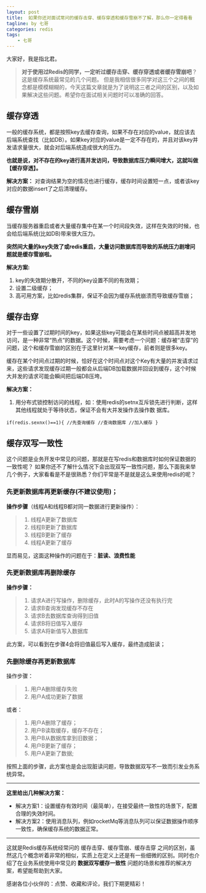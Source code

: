 ```yaml
---
layout: post
title:  如果你还对面试常问的缓存击穿、缓存穿透和缓存雪崩不了解，那么你一定得看看
tagline: by 七哥
categories: redis
tags: 
    - 七哥
---
```


大家好，我是指北君。

> **对于使用过Redis的同学，一定听过缓存击穿、缓存穿透或者缓存雪崩吧**？这是缓存系统最常见的几个问题。 但是我相信很多同学对这三个之间的概念都是模模糊糊的，今天这篇文章就是为了说明这三者之间的区别，以及如果解决这些问题。希望你在面试相关问题时可以准确的回答。

<!--more-->

## 缓存穿透


一般的缓存系统，都是按照key去缓存查询，如果不存在对应的value，就应该去后端系统查找（比如DB）。如果key对应的value是一定不存在的，并且对该key并发请求量很大，就会对后端系统造成很大的压力。


**也就是说，对不存在的key进行高并发访问，导致数据库压力瞬间增大，这就叫做【缓存穿透】。**


**解决方案：**
对查询结果为空的情况也进行缓存，缓存时间设置短一点，或者该key对应的数据insert了之后清理缓存。

## 缓存雪崩

当缓存服务器重启或者大量缓存集中在某一个时间段失效，这样在失效的时候，也会给后端系统(比如DB)带来很大压力。

**突然间大量的key失效了或redis重启，大量访问数据库而导致的系统压力剧增问题就是缓存雪崩啦。**

**解决方案:**

1. key的失效期分散开，不同的key设置不同的有效期；
2. 设置二级缓存；
3. 高可用方案，比如redis集群，保证不会因为缓存系统崩溃而导致缓存雪崩；

## 缓存击穿


对于一些设置了过期时间的key，如果这些key可能会在某些时间点被超高并发地访问，是一种非常“热点”的数据。这个时候，需要考虑一个问题：缓存被“击穿”的问题，这个和缓存雪崩的区别在于这里针对某一key缓存，前者则是很多key。


缓存在某个时间点过期的时候，恰好在这个时间点对这个Key有大量的并发请求过来，这些请求发现缓存过期一般都会从后端DB加载数据并回设到缓存，这个时候大并发的请求可能会瞬间把后端DB压垮。


**解决方案：**

1. 用分布式锁控制访问的线程，如：使用redis的setnx互斥锁先进行判断，这样其他线程就处于等待状态，保证不会有大并发操作去操作数
据库。
```
if(redis.sexnx()==1){ //先查询缓存 //查询数据库 //加入缓存 }
```

## 缓存双写一致性

这个问题是业务开发中常见的问题，那就是在写redis和数据库时如何保证数据的一致性呢？ 如果你还不了解什么情况下会出现双写一致性问题，那么下面我来举几个例子，大家看看是不是很熟悉？你们平常是不是就是这么来使用redis的呢？


### 先更新数据库再更新缓存(不建议使用)；


**操作步骤**（线程A和线程B都对同一数据进行更新操作）：

> 1. 线程A更新了数据库
> 2. 线程B更新了数据库
> 3. 线程B更新了缓存
> 4. 线程A更新了缓存

显而易见，这面这种操作的问题在于：**脏读、浪费性能**


### 先更新数据库再删除缓存

**操作步骤：**

> 1. 请求A进行写操作，删除缓存，此时A的写操作还没有执行完
> 2. 请求B查询发现缓存不存在
> 3. 请求B去数据库查询得到旧值
> 4. 请求B将旧值写入缓存
> 5. 请求A将新值写入数据库

此方案，可以看到在步骤4会将旧值最后写入缓存，最终造成脏读；

### 先删除缓存再更新数据库

操作步骤：

> 1. 用户A删除缓存失败
> 2. 用户A成功更新了数据

或者：

> 1. 用户A删除了缓存；
> 2. 用户B读取缓存，缓存不存在；
> 3. 用户B从数据库拿到旧数据；
> 4. 用户B更新了缓存；
> 5. 用户A更新了数据;

按照上面的步骤，此方案也是会出现脏读问题，导致数据双写不一致而引发业务系统异常。

------ 

**这里给出几种解决方案：**

- 解决方案1：设置缓存有效时间（最简单），在接受最终一致性的场景下，配置合理的失效时间。
- 解决方案2：使用消息队列，例如rocketMq等消息队列可以保证数据操作顺序一致性，确保缓存系统的数据正常。

--------

这就是Redis缓存系统经常问的 缓存击穿、缓存雪崩、缓存击穿 之间的区别，虽然这几个概念听着非常的相似，实质上在定义上还是有一些细微的区别。同时也介绍了在业务系统使用中常见的 **数据双写缓存一致性** 问题的场景和推荐的解决方案，希望能帮助到大家。


感谢各位小伙伴的：点赞、收藏和评论，我们下期更精彩！



